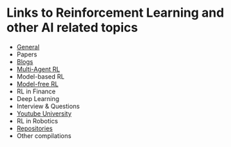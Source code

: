 # Links to Reinforcement Learning and other AI related topics

- [General](General.md)
- Papers
- [Blogs](Blogs.md)
- [Multi-Agent RL](Multi-Agent-RL.md)
- Model-based RL
- [Model-free RL](Model-free-RL.md)
- RL in Finance
- Deep Learning
- Interview & Questions
- [Youtube University](Youtube-University.md)
- RL in Robotics
- [Repositories](Repositories-Implementations.md)
- Other compilations
